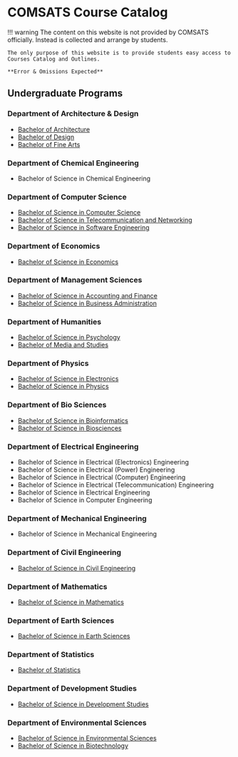 # COMSATS Course Catalog

!!! warning
    The content on this website is not provided by COMSATS officially. Instead is collected and arrange by students. 

    The only purpose of this website is to provide students easy access to Courses Catalog and Outlines.

    **Error & Omissions Expected**

## Undergraduate Programs

### Department of Architecture & Design
* [Bachelor of Architecture](./programs/barc)
* [Bachelor of Design](./programs/bdes)
* [Bachelor of Fine Arts](./programs/bart)

### Department of Chemical Engineering
* Bachelor of Science in Chemical Engineering

### Department of Computer Science
* [Bachelor of Science in Computer Science](./programs/bscs)
* [Bachelor of Science in Telecommunication and Networking](./programs/bstn)
* [Bachelor of Science in Software Engineering](./programs/bsse)

### Department of Economics
* [Bachelor of Science in Economics](./programs/bsec/)

### Department of Management Sciences
* [Bachelor of Science in Accounting and Finance](./programs/bsaf/)
* [Bachelor of Science in Business Administration](programs/bba/)

### Department of Humanities
* [Bachelor of Science in Psychology](./programs/bsps/)
* [Bachelor of Media and Studies](./programs/bsms/)

### Department of Physics
* [Bachelor of Science in Electronics](./programs/bsel/)
* [Bachelor of Science in Physics](./programs/bsphy/)

### Department of Bio Sciences
* [Bachelor of Science in Bioinformatics](./programs/bsbi/)
* [Bachelor of Science in Biosciences](./programs/bsbs/)

### Department of Electrical Engineering
* Bachelor of Science in Electrical (Electronics) Engineering
* Bachelor of Science in Electrical (Power) Engineering
* Bachelor of Science in Electrical (Computer) Engineering
* Bachelor of Science in Electrical (Telecommunication) Engineering
* Bachelor of Science in Electrical Engineering
* Bachelor of Science in Computer Engineering

### Department of Mechanical Engineering
* Bachelor of Science in Mechanical Engineering

### Department of Civil Engineering
* [Bachelor of Science in Civil Engineering](./programs/bscve/)

### Department of Mathematics
* [Bachelor of Science in Mathematics](./programs/bsmath/)

### Department of Earth Sciences
* [Bachelor of Science in Earth Sciences](./programs/bsearth/)

### Department of Statistics
* [Bachelor of Statistics](./programs/bsstat/)

### Department of Development Studies
* [Bachelor of Science in Development Studies]((./programs/bsds/))

### Department of Environmental Sciences
* [Bachelor of Science in Environmental Sciences](./programs/bses/)
* [Bachelor of Science in Biotechnology](./programs/bsbt/)